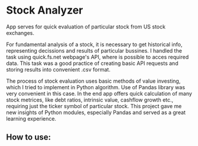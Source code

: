 # Stock Analyzer

App serves for quick evaluation of particular stock from US stock exchanges.

For fundamental analysis of a stock, it is necessary to get historical info, representing decissions and results of particular bussines.
I handled the task using quick.fs.net webpage's API, where is possible to acces required data. This task was a good practice of creating basic API requests and storing
results into convenient .csv format.

The process of stock evaluation uses basic methods of value investing, which I tried to implement in Python algorithm. Use of Pandas library was very convenient in this case.
In the end app offers quick calculation of many stock metrices, like debt ratios, intrinsic value, cashflow growth etc., requiring just the ticker symbol of particular stock. 
This project gave me new insights of Python modules, especially Pandas and served as a great learning experience.


## How to use:
